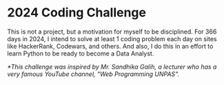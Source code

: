 
# 2024 Coding Challenge

This is not a project, but a motivation for myself to be disciplined. For 366 days in 2024, I intend to solve at least 1 coding problem each day on sites like HackerRank, Codewars, and others. And also, I do this in an effort to learn Python to be ready to become a Data Analyst.

_*This challenge was inspired by Mr. Sandhika Galih, a lecturer who has a very famous YouTube channel, "Web Programming UNPAS"._
